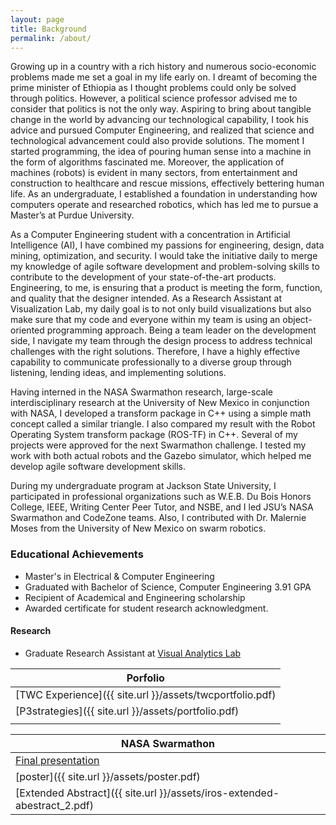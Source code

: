 ```yaml
---
layout: page
title: Background
permalink: /about/
---
```


Growing up in a country with a rich history and numerous socio-economic problems made me set a goal in my life early on.
I dreamt of becoming the prime minister of Ethiopia as I thought problems could only be solved through politics. However,
a political science professor advised me to consider that politics is not the only way. Aspiring to bring about tangible
change in the world by advancing our technological capability, I took his advice and pursued Computer Engineering, and
realized that science and technological advancement could also provide solutions. The moment I started programming, the
idea of pouring human sense into a machine in the form of algorithms fascinated me. Moreover, the application of machines
(robots) is evident in many sectors, from entertainment and construction to healthcare and rescue missions, effectively
bettering human life. As an undergraduate, I established a foundation in understanding how computers operate and researched
robotics, which has led me to pursue a Master’s at Purdue University.

As a Computer Engineering student with a concentration in Artificial Intelligence (AI), I have combined my passions for
engineering, design, data mining, optimization, and security. I would take the initiative daily to merge my knowledge of
agile software development and problem-solving skills to contribute to the development of your state-of-the-art products.
Engineering, to me, is ensuring that a product is meeting the form, function, and quality that the designer intended. As
a Research Assistant at Visualization Lab, my daily goal is to not only build visualizations but also make sure that my
code and everyone within my team is using an object-oriented programming approach. Being a team leader on the development
side, I navigate my team through the design process to address technical challenges with the right solutions. Therefore,
I have a highly effective capability to communicate professionally to a diverse group through listening, lending ideas, and implementing solutions.

Having interned in the NASA Swarmathon research, large-scale interdisciplinary research at the University of New Mexico
in conjunction with NASA, I developed a transform package in C++ using a simple math concept called a similar triangle. I
also compared my result with the Robot Operating System transform package (ROS-TF) in C++. Several of my projects were
approved for the next Swarmathon challenge. I tested my work with both actual robots and the Gazebo simulator, which helped
me develop agile software development skills.

During my undergraduate program at Jackson State University, I participated in professional organizations such as W.E.B.
Du Bois Honors College, IEEE, Writing Center Peer Tutor, and NSBE, and I led JSU’s NASA Swarmathon and CodeZone teams. Also,
I contributed with Dr. Malernie Moses from the University of New Mexico on swarm robotics.

### Educational Achievements

- Master's in Electrical & Computer Engineering
- Graduated with Bachelor of Science, Computer Engineering 3.91 GPA
- Recipient of ​Academical and Engineering scholarship
- Awarded certificate for student research acknowledgment.

#### Research

<!-- TODO: add links to the research pages and move them to the right place -->

- Graduate Research Assistant at [Visual Analytics Lab](https://www.purdue.edu/discoverypark/vaccine/team/students.php)

| Porfolio                                                 |
| -------------------------------------------------------- |
| [TWC Experience]({{ site.url }}/assets/twcportfolio.pdf) |
| [P3strategies]({{ site.url }}/assets/portfolio.pdf)      |
|                                                          |

| NASA Swarmathon                                                                                                 |
| --------------------------------------------------------------------------------------------------------------- |
| [Final presentation](https://prezi.com/1o77flmglkuu/summer-research-at-unm/?utm_campaign=share&utm_medium=copy) |
| [poster]({{ site.url }}/assets/poster.pdf)                                                                      |
| [Extended Abstract]({{ site.url }}/assets/iros-extended-abestract_2.pdf)                                        |
